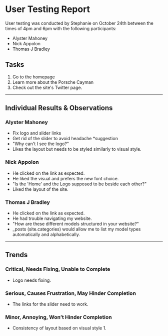 # User Testing Report

User testing was conducted by Stephanie on October 24th between the times of 4pm and 6pm with the following participants:

- Alyster Mahoney
- Nick Appolon
- Thomas J Bradley

## Tasks

1. Go to the homepage
2. Learn more about the Porsche Cayman
3. Check out the site's Twitter page.

---

## Individual Results & Observations

### Alyster Mahoney

- Fix logo and slider links
- Get rid of the slider to avoid headache *suggestion
- "Why can't I see the logo?"
- Likes the layout but needs to be styled similarly to visual style.

### Nick Appolon

- He clicked on the link as expected.
- He liked the visual and prefers the new font choice.
- "Is the 'Home' and the Logo supposed to be beside each other?"
- Liked the layout of the site.

### Thomas J Bradley

- He clicked on the link as expected.
- He had trouble navigating my website.
- "How are these different models structured in your website?"
- _posts (site.categories) would allow me to list my model types automatically and alphabetically.

---

## Trends

### Critical, Needs Fixing, Unable to Complete

- Logo needs fixing.

### Serious, Causes Frustration, May Hinder Completion

- The links for the slider need to work.

### Minor, Annoying, Won’t Hinder Completion

- Consistency of layout based on visual style 1.

